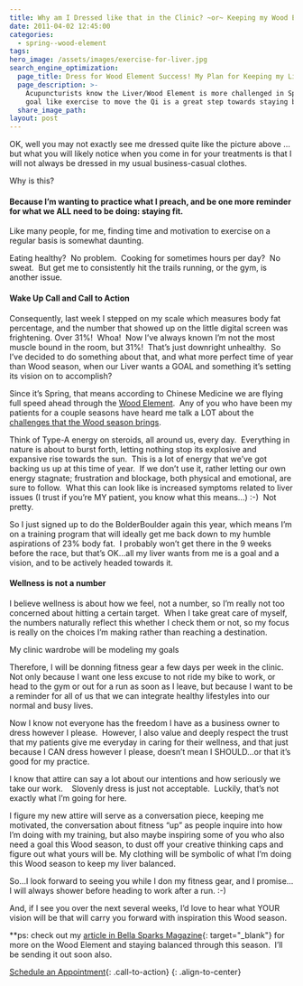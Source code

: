 ```yaml
---
title: Why am I Dressed like that in the Clinic? ~or~ Keeping my Wood Element Happy!
date: 2011-04-02 12:45:00
categories:
  - spring--wood-element
tags:
hero_image: /assets/images/exercise-for-liver.jpg
search_engine_optimization:
  page_title: Dress for Wood Element Success! My Plan for Keeping my Liver Balanced
  page_description: >-
    Acupuncturists know the Liver/Wood Element is more challenged in Spring.  A
    goal like exercise to move the Qi is a great step towards staying balanced.
  share_image_path:
layout: post
---
```


OK, well you may not exactly see me dressed quite like the picture above …but what you will likely notice when you come in for your treatments is that I will not always be dressed in my usual business-casual clothes.

Why is this? 

#### Because I’m wanting to practice what I preach, and be one more reminder for what we ALL need to be doing: staying fit. 

Like many people, for me, finding time and motivation to exercise on a regular basis is somewhat daunting.

Eating healthy?  No problem.  Cooking for sometimes hours per day?  No sweat.  But get me to consistently hit the trails running, or the gym, is another issue.

#### Wake Up Call and Call to Action

Consequently, last week I stepped on my scale which measures body fat percentage, and the number that showed up on the little digital screen was frightening. Over 31%!  Whoa!  Now I’ve always known I’m not the most muscle bound in the room, but 31%!  That’s just downright unhealthy.  So I’ve decided to do something about that, and what more perfect time of year than Wood season, when our Liver wants a GOAL and something it’s setting its vision on to accomplish?

Since it’s Spring, that means according to Chinese Medicine we are flying full speed ahead through the [Wood Element](/2018/03/15/ready-set-wood-season-tips-for-staying-balanced-in-spring/2018/05/15/ready-set-wood-season-what-acupuncture-theory-has-to-say-about-spring/).  Any of you who have been my patients for a couple seasons have heard me talk a LOT about the [challenges that the Wood season brings](/2016/04/15/3-tips-for-turning-the-added-impatience-and-agitation-of-the-wood-element-season-to-your-advantage/). 

Think of Type-A energy on steroids, all around us, every day.  Everything in nature is about to burst forth, letting nothing stop its explosive and expansive rise towards the sun.  This is a lot of energy that we’ve got backing us up at this time of year.  If we don’t use it, rather letting our own energy stagnate; frustration and blockage, both physical and emotional, are sure to follow.  What this can look like is increased symptoms related to liver issues (I trust if you’re MY patient, you know what this means…) :-)  Not pretty.

So I just signed up to do the BolderBoulder again this year, which means I’m on a training program that will ideally get me back down to my humble aspirations of 23% body fat.  I probably won’t get there in the 9 weeks before the race, but that’s OK…all my liver wants from me is a goal and a vision, and to be actively headed towards it.

#### Wellness is not a number

I believe wellness is about how we feel, not a number, so I’m really not too concerned about hitting a certain target.  When I take great care of myself, the numbers naturally reflect this whether I check them or not, so my focus is really on the choices I’m making rather than reaching a destination.

My clinic wardrobe will be modeling my goals

Therefore, I will be donning fitness gear a few days per week in the clinic.  Not only because I want one less excuse to not ride my bike to work, or head to the gym or out for a run as soon as I leave, but because I want to be a reminder for all of us that we can integrate healthy lifestyles into our normal and busy lives.

Now I know not everyone has the freedom I have as a business owner to dress however I please.  However, I also value and deeply respect the trust that my patients give me everyday in caring for their wellness, and that just because I CAN dress however I please, doesn’t mean I SHOULD…or that it’s good for my practice.

I know that attire can say a lot about our intentions and how seriously we take our work.    Slovenly dress is just not acceptable.  Luckily, that’s not exactly what I’m going for here.

I figure my new attire will serve as a conversation piece, keeping me motivated, the conversation about fitness “up” as people inquire into how I’m doing with my training, but also maybe inspiring some of you who also need a goal this Wood season, to dust off your creative thinking caps and figure out what yours will be. My clothing will be symbolic of what I’m doing this Wood season to keep my liver balanced.

So…I look forward to seeing you while I don my fitness gear, and I promise…I will always shower before heading to work after a run. :-)

And, if I see you over the next several weeks, I’d love to hear what YOUR vision will be that will carry you forward with inspiration this Wood season.

\*\*ps: check out my [article in Bella Sparks Magazine](http://r20.rs6.net/tn.jsp?llr=lem6kddab&amp;et=1104930867875&amp;s=32&amp;e=001rlhHi2fluzQ94TTi1kdckFTHAmSU9qPC3wCg3256xrBM8R4g-GOi2_COQzZwkqVFrtmTJoa56S7iRTM1gv0B-yf9Aq2ArrFvJLuHTxfdEh6slBQURKZtcyKi_-qTo_Bh7NuuwOCQCcKwheKcSZGLvwdC-Xvuhd7jdIKnzboH3-h-UY_lSS6tFw==){: target="_blank"} for more on the Wood Element and staying balanced through this season.  I’ll be sending it out soon also.

[Schedule an Appointment](/make-an-appointment/){: .call-to-action}
{: .align-to-center}